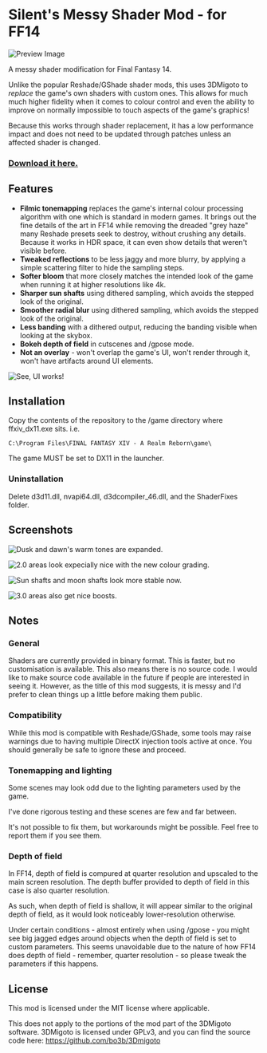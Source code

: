 # Silent's Messy Shader Mod - for FF14

![Preview Image](https://user-images.githubusercontent.com/16026653/129494572-8f3d45e8-4edd-4421-b7eb-ffc21b47f349.jpg)

A messy shader modification for Final Fantasy 14.

Unlike the popular Reshade/GShade shader mods, this uses 3DMigoto to *replace* the game's own shaders with custom ones. This allows for much much higher fidelity when it comes to colour control and even the ability to improve on normally impossible to touch aspects of the game's graphics!

Because this works through shader replacement, it has a low performance impact and does not need to be updated through patches unless an affected shader is changed.

### [Download it here.](https://github.com/s-ilent/smsm-ff14/archive/refs/heads/main.zip)

## Features

* **Filmic tonemapping** replaces the game's internal colour processing algorithm with one which is standard in modern games. It brings out the fine details of the art in FF14 while removing the dreaded "grey haze" many Reshade presets seek to destroy, without crushing any details. Because it works in HDR space, it can even show details that weren't visible before.
* **Tweaked reflections** to be less jaggy and more blurry, by applying a simple scattering filter to hide the sampling steps. 
* **Softer bloom** that more closely matches the intended look of the game when running it at higher resolutions like 4k. 
* **Sharper sun shafts** using dithered sampling, which avoids the stepped look of the original.
* **Smoother radial blur** using dithered sampling, which avoids the stepped look of the original. 
* **Less banding** with a dithered output, reducing the banding visible when looking at the skybox. 
* **Bokeh depth of field** in cutscenes and /gpose mode. 
* **Not an overlay** - won't overlap the game's UI, won't render through it, won't have artifacts around UI elements. 

![See, UI works!](https://user-images.githubusercontent.com/16026653/129494753-8958c9af-2891-4785-aabd-eef6958c7c8d.jpg)


## Installation

Copy the contents of the repository to the /game directory where ffxiv_dx11.exe sits. i.e.

`C:\Program Files\FINAL FANTASY XIV - A Realm Reborn\game\`

The game MUST be set to DX11 in the launcher. 
<!--
This relies on 3DMigoto to do the hard work.

1. Download and install 3DMigoto from https://github.com/bo3b/3Dmigoto/releases.
2. 3DMigoto comes with 3 folders. Extract the contents of the x64 folder next to ffxiv_dx11.exe. i.e.

`C:\Program Files\FINAL FANTASY XIV - A Realm Reborn\game\`

The game MUST be set to DX11 in the launcher. 

3. Finally, place the ShaderFixes folder from this repo next to ffxiv_dx11.exe, overwriting the folder created by 3DMigoto.
-->

### Uninstallation

Delete d3d11.dll, nvapi64.dll, d3dcompiler_46.dll, and the ShaderFixes folder.

## Screenshots

![Dusk and dawn's warm tones are expanded.](https://user-images.githubusercontent.com/16026653/129495100-bf11aa72-7c96-4327-b637-4e6782bb8e91.jpg)

![2.0 areas look expecially nice with the new colour grading.](https://user-images.githubusercontent.com/16026653/129494848-084b538a-8ea7-4fff-aa39-5fe608a72b2f.jpg)

![Sun shafts and moon shafts look more stable now.](https://user-images.githubusercontent.com/16026653/129495045-53050e6f-524a-43d3-859c-0e9cbec3bb22.jpg)

![3.0 areas also get nice boosts.](https://user-images.githubusercontent.com/16026653/129495129-9d3b0a89-2a73-4a86-a6b9-9c6db85c084b.jpg)


## Notes

### General
Shaders are currently provided in binary format. This is faster, but no customisation is available. 
This also means there is no source code. I would like to make source code available in the future if people are interested in seeing it. However, as the title of this mod suggests, it is messy and I'd prefer to clean things up a little before making them public. 

### Compatibility
While this mod is compatible with Reshade/GShade, some tools may raise warnings due to having multiple DirectX injection tools active at once. You should generally be safe to ignore these and proceed. 

### Tonemapping and lighting
Some scenes may look odd due to the lighting parameters used by the game. 

I've done rigorous testing and these scenes are few and far between. 

It's not possible to fix them, but workarounds might be possible. Feel free to report them if you see them. 

### Depth of field
In FF14, depth of field is compured at quarter resolution and upscaled to the main screen resolution. The depth buffer provided to depth of field in this case is also quarter resolution. 

As such, when depth of field is shallow, it will appear similar to the original depth of field, as it would look noticeably lower-resolution otherwise. 

Under certain conditions - almost entirely when using /gpose - you might see big jagged edges around objects when the depth of field is set to custom parameters. This seems unavoidable due to the nature of how FF14 does depth of field - remember, quarter resolution - so please tweak the parameters if this happens.

## License
This mod is licensed under the MIT license where applicable.

This does not apply to the portions of the mod part of the 3DMigoto software. 3DMigoto is licensed under GPLv3, and you can find the source code here: https://github.com/bo3b/3Dmigoto

